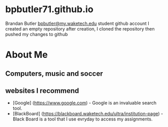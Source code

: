 # bpbutler71.github.io
Brandan Butler bpbutler@my.waketech.edu
student github account
I created an empty repository
after creation, I cloned the repository then pushed my changes to github
# About Me
## Computers, music and soccer
## websites I recommend
- [Google] (https://www.google.com) - Google is an invaluable search tool.
- [BlackBoard] (https://blackboard.waketech.edu/ultra/institution-page) - Black Board is a tool that I use evryday to access my assignments.